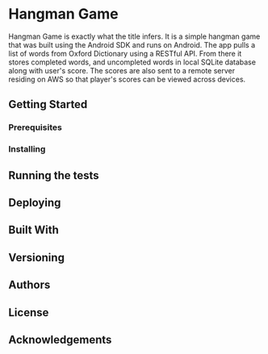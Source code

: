# Hangman Game
Hangman Game is exactly what the title infers. It is a simple hangman game that was built using the Android SDK and runs on Android. The app pulls a list of words from Oxford Dictionary using a RESTful API. From there it stores completed words, and uncompleted words in local SQLite database along with user's score. The scores are also sent to a remote server residing on AWS so that player's scores can be viewed across devices.

## Getting Started

### Prerequisites

### Installing

## Running the tests

## Deploying

## Built With

## Versioning

## Authors

## License

## Acknowledgements
